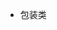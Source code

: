 <!--
 * @Author: your name
 * @Date: 2021-12-09 09:37:30
 * @LastEditTime: 2021-12-09 09:37:35
 * @LastEditors: your name
 * @Description: 打开koroFileHeader查看配置 进行设置: https://github.com/OBKoro1/koro1FileHeader/wiki/%E9%85%8D%E7%BD%AE
 * @FilePath: \study notes\javascript\js高级程序设计\other.md
-->

- 包装类

